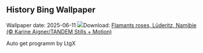 ## History Bing Wallpaper
Wallpaper date: 2025-06-11
![](https://www.bing.com/th?id=OHR.FlamingosNamibia_FR-FR3406043223_UHD.jpg&w=1000)Download: [Flamants roses, Lüderitz, Namibie (© Karine Aigner/TANDEM Stills + Motion)](https://www.bing.com/th?id=OHR.FlamingosNamibia_FR-FR3406043223_UHD.jpg)

Auto get programm by LtgX
